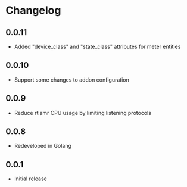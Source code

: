 # Changelog
## 0.0.11
- Added "device_class" and "state_class" attributes for meter entities

## 0.0.10
- Support some changes to addon configuration

## 0.0.9
- Reduce rtlamr CPU usage by limiting listening protocols

## 0.0.8
- Redeveloped in Golang

## 0.0.1
- Initial release
